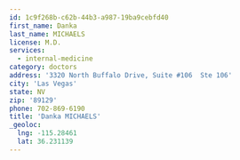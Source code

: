 ```yaml
---
id: 1c9f268b-c62b-44b3-a987-19ba9cebfd40
first_name: Danka
last_name: MICHAELS
license: M.D.
services:
  - internal-medicine
category: doctors
address: '3320 North Buffalo Drive, Suite #106  Ste 106'
city: 'Las Vegas'
state: NV
zip: '89129'
phone: 702-869-6190
title: 'Danka MICHAELS'
_geoloc:
  lng: -115.28461
  lat: 36.231139
---
```

